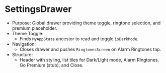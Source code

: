 # SettingsDrawer

- Purpose: Global drawer providing theme toggle, ringtone selection, and premium placeholder.
- Theme Toggle:
  - Finds `MyAppState` ancestor to read and toggle `isDarkMode`.
- Navigation:
  - Closes drawer and pushes `RingtonesScreen` on Alarm Ringtones tap.
- Structure:
  - Header with styling, list tiles for Dark/Light mode, Alarm Ringtones, Go Premium (stub), and Close.
